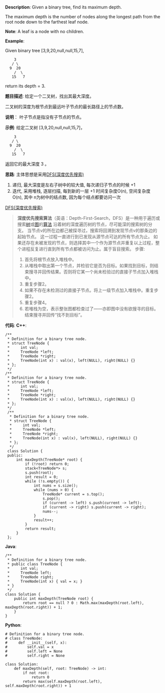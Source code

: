 __Description__:
Given a binary tree, find its maximum depth.

The maximum depth is the number of nodes along the longest path from the root node down to the farthest leaf node.

__Note__: A leaf is a node with no children.

__Example__:

Given binary tree [3,9,20,null,null,15,7],
```
    3
   / \
  9  20
    /  \
   15   7
```
return its depth = 3.

__题目描述__:
给定一个二叉树，找出其最大深度。

二叉树的深度为根节点到最远叶子节点的最长路径上的节点数。

__说明__： 叶子节点是指没有子节点的节点。

 __示例__:
给定二叉树 [3,9,20,null,null,15,7]，
```
    3
   / \
  9  20
    /  \
   15   7
```
返回它的最大深度 3 。

__思路__:
主体思想是采用[DFS(深度优先搜索)](https://en.wikipedia.org/wiki/Depth-first_search)
1. 递归, 最大深度是左右子树中的较大值, 每次递归子节点的时候 +1
2. 迭代, 采用堆栈, 逐层扫描, 每到新的一层 +1
时间复杂度O(n), 空间复杂度O(n), 其中 n为树中的结点数, 因为每个结点都要访问一次

[DFS(深度优先搜索)](https://en.wikipedia.org/wiki/Depth-first_search)
> **深度优先搜索算法**（英语：Depth-First-Search，DFS）是一种用于遍历或搜索[树](https://zh.wikipedia.org/wiki/%E6%A0%91_(%E6%95%B0%E6%8D%AE%E7%BB%93%E6%9E%84) "树 (数据结构)")或[图](https://zh.wikipedia.org/wiki/%E5%9B%BE_(%E6%95%B0%E5%AD%A6) "图 (数学)")的[算法](https://zh.wikipedia.org/wiki/%E7%AE%97%E6%B3%95)
> 沿着树的深度遍历树的节点，尽可能深的搜索树的分支。
> 当节点v的所在边都己被探寻过，搜索将回溯到发现节点v的那条边的起始节点。
> 这一过程一直进行到已发现从源节点可达的所有节点为止。
> 如果还存在未被发现的节点，则选择其中一个作为源节点并重复以上过程，整个进程反复进行直到所有节点都被访问为止。属于盲目搜索。
> 步骤:
> 1. 首先将根节点放入堆栈中。
> 2. 从堆栈中取出第一个节点，并检验它是否为目标。如果找到目标，则结束搜寻并回传结果。否则将它某一个尚未检验过的直接子节点加入堆栈中。
> 3. 重复步骤2。
> 4. 如果不存在未检测过的直接子节点。将上一级节点加入堆栈中。重复步骤2。
> 5. 重复步骤4。
> 6. 若堆栈为空，表示整张图都检查过了——亦即图中没有欲搜寻的目标。结束搜寻并回传“找不到目标”。

__代码__:
__C++__:
```
/**
 * Definition for a binary tree node.
 * struct TreeNode {
 *     int val;
 *     TreeNode *left;
 *     TreeNode *right;
 *     TreeNode(int x) : val(x), left(NULL), right(NULL) {}
 * };
 */
/**
 * Definition for a binary tree node.
 * struct TreeNode {
 *     int val;
 *     TreeNode *left;
 *     TreeNode *right;
 *     TreeNode(int x) : val(x), left(NULL), right(NULL) {}
 * };
 */
 /**
  * Definition for a binary tree node.
  * struct TreeNode {
  *     int val;
  *     TreeNode *left;
  *     TreeNode *right;
  *     TreeNode(int x) : val(x), left(NULL), right(NULL) {}
  * };
  */
 class Solution {
 public:
     int maxDepth(TreeNode* root) {
         if (!root) return 0;
         stack<TreeNode*> s;
         s.push(root);
         int result = 0;
         while (!s.empty()) {
             int nums = s.size();
             while (nums > 0) {
                 TreeNode* current = s.top();
                 s.pop();
                 if (current -> left) s.push(current -> left);
                 if (current -> right) s.push(current -> right);
                 nums--;
             }
             result++;
         }
         return result;
     }
 };
```

__Java__:
```
/**
 * Definition for a binary tree node.
 * public class TreeNode {
 *     int val;
 *     TreeNode left;
 *     TreeNode right;
 *     TreeNode(int x) { val = x; }
 * }
 */
class Solution {
    public int maxDepth(TreeNode root) {
        return root == null ? 0 : Math.max(maxDepth(root.left), maxDepth(root.right)) + 1;
    }
}
```

__Python__:
```
# Definition for a binary tree node.
# class TreeNode:
#     def __init__(self, x):
#         self.val = x
#         self.left = None
#         self.right = None

class Solution:
    def maxDepth(self, root: TreeNode) -> int:
        if not root:
            return 0
        return max(self.maxDepth(root.left), self.maxDepth(root.right)) + 1
```
